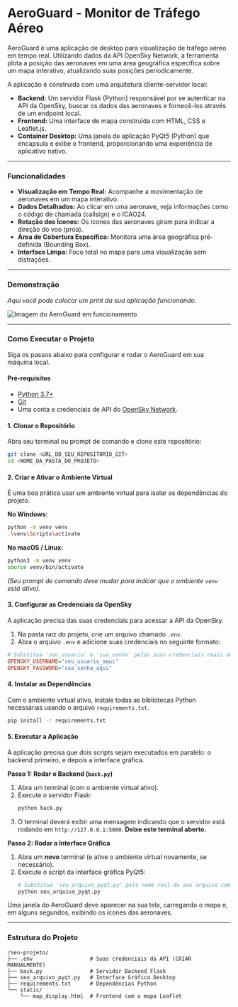 # AeroGuard - Monitor de Tráfego Aéreo

AeroGuard é uma aplicação de desktop para visualização de tráfego aéreo em tempo real. Utilizando dados da API OpenSky Network, a ferramenta plota a posição das aeronaves em uma área geográfica específica sobre um mapa interativo, atualizando suas posições periodicamente.

A aplicação é construída com uma arquitetura cliente-servidor local:
* **Backend:** Um servidor Flask (Python) responsável por se autenticar na API da OpenSky, buscar os dados das aeronaves e fornecê-los através de um endpoint local.
* **Frontend:** Uma interface de mapa construída com HTML, CSS e Leaflet.js.
* **Container Desktop:** Uma janela de aplicação PyQt5 (Python) que encapsula e exibe o frontend, proporcionando uma experiência de aplicativo nativo.

---

### Funcionalidades

* **Visualização em Tempo Real:** Acompanhe a movimentação de aeronaves em um mapa interativo.
* **Dados Detalhados:** Ao clicar em uma aeronave, veja informações como o código de chamada (callsign) e o ICAO24.
* **Rotação dos Ícones:** Os ícones das aeronaves giram para indicar a direção do voo (proa).
* **Área de Cobertura Específica:** Monitora uma área geográfica pré-definida (Bounding Box).
* **Interface Limpa:** Foco total no mapa para uma visualização sem distrações.

---

### Demonstração

*Aqui você pode colocar um print da sua aplicação funcionando.*

![Imagem do AeroGuard em funcionamento](https://placehold.co/800x600/333/FFF?text=AeroGuard+em+A%C3%A7%C3%A3o)

---

### Como Executar o Projeto

Siga os passos abaixo para configurar e rodar o AeroGuard em sua máquina local.

#### Pré-requisitos

* [Python 3.7+](https://www.python.org/downloads/)
* [Git](https://git-scm.com/downloads)
* Uma conta e credenciais de API do [OpenSky Network](https://opensky-network.org/apidoc/rest.html#authentication).

#### 1. Clonar o Repositório

Abra seu terminal ou prompt de comando e clone este repositório:
```bash
git clone <URL_DO_SEU_REPOSITORIO_GIT>
cd <NOME_DA_PASTA_DO_PROJETO>
```

#### 2. Criar e Ativar o Ambiente Virtual

É uma boa prática usar um ambiente virtual para isolar as dependências do projeto.

**No Windows:**
```bash
python -m venv venv
.\venv\Scripts\activate
```

**No macOS / Linux:**
```bash
python3 -m venv venv
source venv/bin/activate
```
*(Seu prompt de comando deve mudar para indicar que o ambiente `venv` está ativo).*

#### 3. Configurar as Credenciais da OpenSky

A aplicação precisa das suas credenciais para acessar a API da OpenSky.

1.  Na pasta raiz do projeto, crie um arquivo chamado `.env`.
2.  Abra o arquivo `.env` e adicione suas credenciais no seguinte formato:

```ini
# Substitua 'seu_usuario' e 'sua_senha' pelas suas credenciais reais da OpenSky
OPENSKY_USERNAME="seu_usuario_aqui"
OPENSKY_PASSWORD="sua_senha_aqui"
```

#### 4. Instalar as Dependências

Com o ambiente virtual ativo, instale todas as bibliotecas Python necessárias usando o arquivo `requirements.txt`.
```bash
pip install -r requirements.txt
```

#### 5. Executar a Aplicação

A aplicação precisa que dois scripts sejam executados em paralelo: o backend primeiro, e depois a interface gráfica.

**Passo 1: Rodar o Backend (`back.py`)**

1.  Abra um terminal (com o ambiente virtual ativo).
2.  Execute o servidor Flask:
    ```bash
    python back.py
    ```
3.  O terminal deverá exibir uma mensagem indicando que o servidor está rodando em `http://127.0.0.1:5000`. **Deixe este terminal aberto.**

**Passo 2: Rodar a Interface Gráfica**

1.  Abra um **novo** terminal (e ative o ambiente virtual novamente, se necessário).
2.  Execute o script da interface gráfica PyQt5:
    ```bash
    # Substitua 'seu_arquivo_pyqt.py' pelo nome real do seu arquivo com o código PyQt5
    python seu_arquivo_pyqt.py 
    ```

Uma janela do AeroGuard deve aparecer na sua tela, carregando o mapa e, em alguns segundos, exibindo os ícones das aeronaves.

---
### Estrutura do Projeto
```
/seu-projeto/
├── .env                  # Suas credenciais da API (CRIAR MANUALMENTE)
├── back.py               # Servidor Backend Flask
├── seu_arquivo_pyqt.py   # Interface Gráfica Desktop
├── requirements.txt      # Dependências Python
└── static/
    └── map_display.html  # Frontend com o mapa Leaflet
